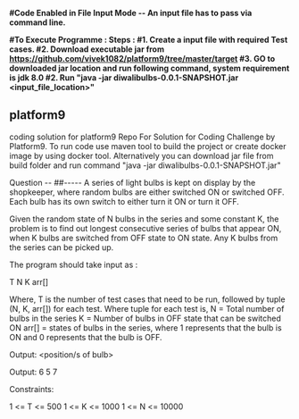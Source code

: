 **#Code Enabled in File Input Mode -- An input file has to pass via command line.**

**#To Execute Programme : Steps :
    #1. Create a input file with required Test cases.
    #2. Download executable jar from https://github.com/vivek1082/platform9/tree/master/target
    #3. GO to downloaded jar location and run following command, system requirement is jdk 8.0
    #2. Run "java -jar diwalibulbs-0.0.1-SNAPSHOT.jar <input_file_location>"**
## platform9
coding solution for platform9
Repo For Solution for Coding Challenge by Platform9.
To run code use maven tool to build the project or create docker image by using docker tool.
Alternatively you can download jar file from build folder and run command "java -jar diwalibulbs-0.0.1-SNAPSHOT.jar"

Question --
##-----
A series of light bulbs is kept on display by the shopkeeper, where random bulbs are either switched ON or switched OFF.
Each bulb has its own switch to either turn it ON or turn it OFF.

Given the random state of N bulbs in the series and some constant K, the problem is to find out longest consecutive series of bulbs that appear ON, when K bulbs are switched from OFF state to ON state. 
Any K bulbs from the series can be picked up.

The program should take input as :

T
N 
K 
arr[]

Where, T is the number of test cases that need to be run, followed by tuple (N, K, arr[]) for each test.
Where tuple for each test is, 
N = Total number of bulbs in the series
K = Number of bulbs in OFF state that can be switched ON
arr[] = states of bulbs in the series, where 1 represents that the bulb is ON and 0 represents that the bulb is OFF.

Output: 
<consecutive number of bulbs that appear ON> 
<position/s of bulb>


Output:
6 
5 7

Constraints:

1 <= T <= 500
1 <= K <= 1000
1 <= N <= 10000 
